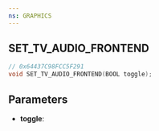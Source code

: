 ```yaml
---
ns: GRAPHICS
---
```

## SET_TV_AUDIO_FRONTEND

```c
// 0x64437C98FCC5F291
void SET_TV_AUDIO_FRONTEND(BOOL toggle);
```

## Parameters
* **toggle**:
